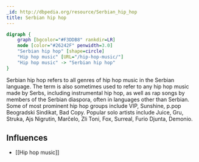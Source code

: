 ```yaml
---
_id: http://dbpedia.org/resource/Serbian_hip_hop
title: Serbian hip hop
---
```


```dot
digraph {
	graph [bgcolor="#F3DDB8" rankdir=LR]
	node [color="#26242F" penwidth=3.0]
	"Serbian hip hop" [shape=circle]
	"Hip hop music" [URL="/hip-hop-music/"]
	"Hip hop music" -> "Serbian hip hop"
}
```

Serbian hip hop refers to all genres of hip hop music in the Serbian language. The term is also sometimes used to refer to any hip hop music made by Serbs, including instrumental hip hop, as well as rap songs by members of the Serbian diaspora, often in languages other than Serbian. Some of most prominent hip hop groups include VIP, Sunshine, p.pop Beogradski Sindikat, Bad Copy. Popular solo artists include Juice, Gru, Struka, Ajs Nigrutin, Marčelo, Zli Toni, Fox, Surreal, Furio Djunta, Demonio.

## Influences

- [[Hip hop music]]
